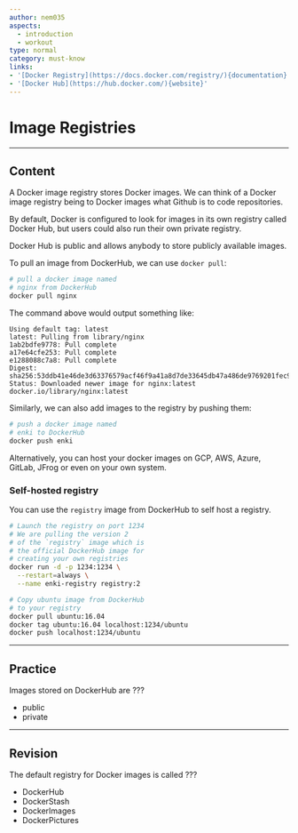 ```yaml
---
author: nem035
aspects:
  - introduction
  - workout
type: normal
category: must-know
links:
- '[Docker Registry](https://docs.docker.com/registry/){documentation}'
- '[Docker Hub](https://hub.docker.com/){website}'
---
```


# Image Registries

---
## Content

A Docker image registry stores Docker images. We can think of a Docker image registry being to Docker images what Github is to code repositories.

By default, Docker is configured to look for images in its own registry called Docker Hub, but users could also run their own private registry.

Docker Hub is public and allows anybody to store publicly available images.

To pull an image from DockerHub, we can use `docker pull`:

```bash
# pull a docker image named
# nginx from DockerHub
docker pull nginx
```

The command above would output something like:

```
Using default tag: latest
latest: Pulling from library/nginx
1ab2bdfe9778: Pull complete
a17e64cfe253: Pull complete
e1288088c7a8: Pull complete
Digest: sha256:53ddb41e46de3d63376579acf46f9a41a8d7de33645db47a486de9769201fec9
Status: Downloaded newer image for nginx:latest
docker.io/library/nginx:latest
```

Similarly, we can also add images to the registry by pushing them:

```bash
# push a docker image named
# enki to DockerHub
docker push enki
```

Alternatively, you can host your docker images on GCP, AWS, Azure, GitLab, JFrog or even on your own system.

### Self-hosted registry

You can use the `registry` image from DockerHub to self host a registry.

```bash
# Launch the registry on port 1234
# We are pulling the version 2
# of the `registry` image which is
# the official DockerHub image for
# creating your own registries
docker run -d -p 1234:1234 \
  --restart=always \
  --name enki-registry registry:2

# Copy ubuntu image from DockerHub
# to your registry
docker pull ubuntu:16.04
docker tag ubuntu:16.04 localhost:1234/ubuntu
docker push localhost:1234/ubuntu
```

---
## Practice

Images stored on DockerHub are ???

* public
* private

---
## Revision

The default registry for Docker images is called ???

* DockerHub
* DockerStash
* DockerImages
* DockerPictures
